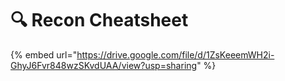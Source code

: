 # 🔍 Recon Cheatsheet

{% embed url="https://drive.google.com/file/d/1ZsKeeemWH2i-GhyJ6Fvr848wzSKvdUAA/view?usp=sharing" %}
